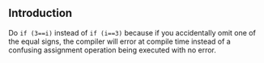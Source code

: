 ## Introduction

Do `if (3==i)` instead of `if (i==3)` because if you accidentally omit one of the equal signs, the compiler will error at compile time instead of a confusing assignment operation being executed with no error.

